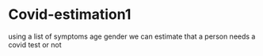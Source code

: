 # Covid-estimation1
using a list of symptoms age gender we can  estimate that a person needs a covid test or not
